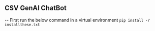 ## CSV GenAI ChatBot

-- First run the below command in a virtual environment
`pip install -r installthese.txt`
